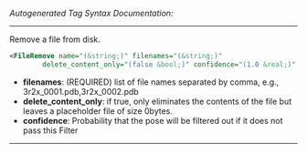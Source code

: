 _Autogenerated Tag Syntax Documentation:_

---
Remove a file from disk.

```xml
<FileRemove name="(&string;)" filenames="(&string;)"
        delete_content_only="(false &bool;)" confidence="(1.0 &real;)" />
```

-   **filenames**: (REQUIRED) list of file names separated by comma, e.g., 3r2x_0001.pdb,3r2x_0002.pdb
-   **delete_content_only**: if true, only eliminates the contents of the file but leaves a placeholder file of size 0bytes.
-   **confidence**: Probability that the pose will be filtered out if it does not pass this Filter

---
